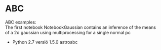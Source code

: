 # ABC
ABC examples:\
The first notebook NotebookGaussian contains an inference of the means of a 2d gaussian using multiprocessing for a single normal pc
  * Python 2.7 versió 1.5.0 astroabc
